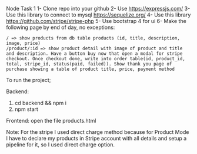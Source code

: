 Node Task 1 
    1- Clone repo into your github
    2- Use https://expressjs.com/
    3- Use this library to connect to mysql https://sequelize.org/
    4- Use this library https://github.com/stripe/stripe-php
    5- Use bootstrap 4 for ui
    6- Make the following page by end of day, no exceptions:

    / => show products from db table products (id, title, description, image, price)
    /product/:id => show product detail with image of product and title and description. Have a button buy now that open a modal for stripe checkout. Once checkout done, write into order table(id, product_id, total, stripe_id, status(paid, failed)). Show thank you page of purchase showing a table of product title, price, payment method


To run the project;

Backend:
1. cd backend && npm i
2. npm start

Frontend:
open the file products.html

Note: 
For the stripe I used direct charge method because for Product Mode I have to declare my products in Stripe account with all details and setup a pipeline for it, so I used direct charge option.
